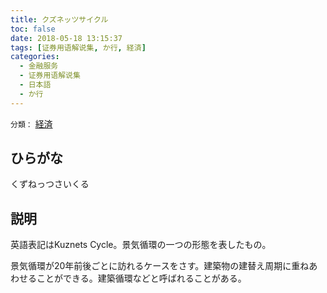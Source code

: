 ```yaml
---
title: クズネッツサイクル
toc: false
date: 2018-05-18 13:15:37
tags: [证券用语解说集, か行, 経済]
categories:
  - 金融服务
  - 证券用语解说集
  - 日本語
  - か行
---
```


`分類：` [経済](/tags/経済/)

## ひらがな

くずねっつさいくる

## 説明

英語表記はKuznets Cycle。景気循環の一つの形態を表したもの。

景気循環が20年前後ごとに訪れるケースをさす。建築物の建替え周期に重ねあわせることができる。建築循環などと呼ばれることがある。
